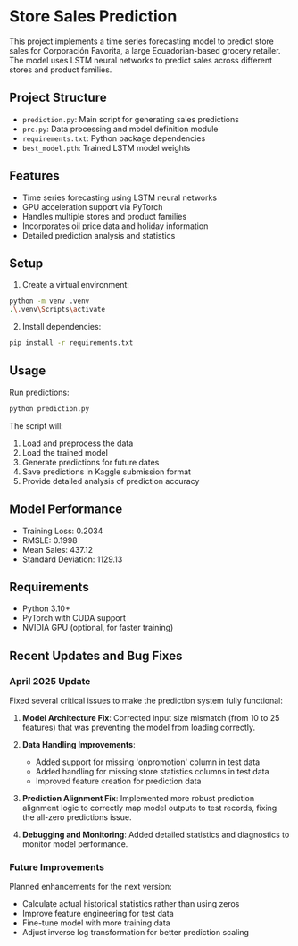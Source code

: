 # Store Sales Prediction

This project implements a time series forecasting model to predict store sales for Corporación Favorita, a large Ecuadorian-based grocery retailer. The model uses LSTM neural networks to predict sales across different stores and product families.

## Project Structure

- `prediction.py`: Main script for generating sales predictions
- `prc.py`: Data processing and model definition module
- `requirements.txt`: Python package dependencies
- `best_model.pth`: Trained LSTM model weights

## Features

- Time series forecasting using LSTM neural networks
- GPU acceleration support via PyTorch
- Handles multiple stores and product families
- Incorporates oil price data and holiday information
- Detailed prediction analysis and statistics

## Setup

1. Create a virtual environment:
```bash
python -m venv .venv
.\.venv\Scripts\activate
```

2. Install dependencies:
```bash
pip install -r requirements.txt
```

## Usage

Run predictions:
```bash
python prediction.py
```

The script will:
1. Load and preprocess the data
2. Load the trained model
3. Generate predictions for future dates
4. Save predictions in Kaggle submission format
5. Provide detailed analysis of prediction accuracy

## Model Performance

- Training Loss: 0.2034
- RMSLE: 0.1998
- Mean Sales: 437.12
- Standard Deviation: 1129.13

## Requirements

- Python 3.10+
- PyTorch with CUDA support
- NVIDIA GPU (optional, for faster training)

## Recent Updates and Bug Fixes

### April 2025 Update

Fixed several critical issues to make the prediction system fully functional:

1. **Model Architecture Fix**: Corrected input size mismatch (from 10 to 25 features) that was preventing the model from loading correctly.

2. **Data Handling Improvements**:
   - Added support for missing 'onpromotion' column in test data
   - Added handling for missing store statistics columns in test data
   - Improved feature creation for prediction data

3. **Prediction Alignment Fix**: Implemented more robust prediction alignment logic to correctly map model outputs to test records, fixing the all-zero predictions issue.

4. **Debugging and Monitoring**: Added detailed statistics and diagnostics to monitor model performance.

### Future Improvements

Planned enhancements for the next version:
- Calculate actual historical statistics rather than using zeros
- Improve feature engineering for test data
- Fine-tune model with more training data
- Adjust inverse log transformation for better prediction scaling
